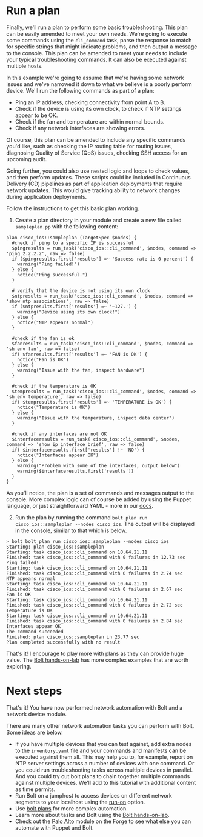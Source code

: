 # Run a plan

Finally, we'll run a plan to perform some basic troubleshooting. This plan can be easily amended to meet your own needs. We're going to execute some commands using the `cli_command` task, parse the response to match for specific strings that might indicate problems, and then output a message to the console. This plan can be amended to meet your needs to include your typical troubleshooting commands. It can also be executed against multiple hosts.

In this example we're going to assume that we're having some network issues and we've narrowed it down to what we believe is a poorly perform device. We'll run the following commands as part of a plan:
* Ping an IP address, checking connectivity from point A to B.
* Check if the device is using its own clock, to check if NTP settings appear to be OK.
* Check if the fan and temperature are within normal bounds.
* Check if any network interfaces are showing errors.

Of course, this plan can be amended to include any specific commands you'd like, such as checking the IP routing table for routing issues, diagnosing Quality of Service (QoS) issues, checking SSH access for an upcoming audit.

Going further, you could also use nested logic and loops to check values, and then perform updates. These scripts could be included in Continuous Delivery (CD) pipelines as part of application deployments that require network updates. This would give tracking ability to network changes during application deployments.

Follow the instructions to get this basic plan working.

1. Create a plan directory in your module and create a new file called `sampleplan.pp` with the following content:
```
plan cisco_ios::sampleplan (TargetSpec $nodes) {
  #check if ping to a specific IP is successful
  $pingresults = run_task('cisco_ios::cli_command', $nodes, command => 'ping 2.2.2.2', raw => false)
  if ($pingresults.first['results'] =~ 'Success rate is 0 percent') {
    warning("Ping failed!")
  } else {
    notice("Ping successful.")
  }

  # verify that the device is not using its own clock
  $ntpresults = run_task('cisco_ios::cli_command', $nodes, command => 'show ntp associations', raw => false)
  if ($ntpresults.first['results'] =~ '~127.') {
    warning("Device using its own clock!")
  } else {
    notice("NTP appears normal")
  }

  #check if the fan is ok
  $fanresults = run_task('cisco_ios::cli_command', $nodes, command => 'sh env fan', raw => false)
  if( $fanresults.first['results'] =~ 'FAN is OK') {
    notice("Fan is OK")
  } else {
    warning("Issue with the fan, inspect hardware")
  }

  #check if the temperature is OK
  $tempresults = run_task('cisco_ios::cli_command', $nodes, command => 'sh env temperature', raw => false)
  if( $tempresults.first['results'] =~ 'TEMPERATURE is OK') {
    notice("Temperature is OK")
  } else {
    warning("Issue with the temperature, inspect data center")
  }

  #check if any interfaces are not OK
  $interfaceresults = run_task('cisco_ios::cli_command', $nodes, command => 'show ip interface brief', raw => false)
  if( $interfaceresults.first['results'] !~ 'NO') {
    notice("Interfaces appear OK")
  } else {
    warning("Problem with some of the interfaces, output below")
    warning($interfaceresults.first['results'])
  }
}
```
As you'll notice, the plan is a set of commands and messages output to the console. More complex logic can of course be added by using the Puppet language, or just straightforward YAML - more in our [docs](https://puppet.com/docs/bolt/latest/writing_plans.html).

2. Run the plan by running the command `bolt plan run cisco_ios::sampleplan --nodes cisco_ios`. The output will be displayed in the console, similar to that which is below.
```
> bolt bolt plan run cisco_ios::sampleplan --nodes cisco_ios
Starting: plan cisco_ios::sampleplan
Starting: task cisco_ios::cli_command on 10.64.21.11
Finished: task cisco_ios::cli_command with 0 failures in 12.73 sec
Ping failed!
Starting: task cisco_ios::cli_command on 10.64.21.11
Finished: task cisco_ios::cli_command with 0 failures in 2.74 sec
NTP appears normal
Starting: task cisco_ios::cli_command on 10.64.21.11
Finished: task cisco_ios::cli_command with 0 failures in 2.67 sec
Fan is OK
Starting: task cisco_ios::cli_command on 10.64.21.11
Finished: task cisco_ios::cli_command with 0 failures in 2.72 sec
Temperature is OK
Starting: task cisco_ios::cli_command on 10.64.21.11
Finished: task cisco_ios::cli_command with 0 failures in 2.84 sec
Interfaces appear OK
The command succeeded
Finished: plan cisco_ios::sampleplan in 23.77 sec
Plan completed successfully with no result
```

That's it! I encourage to play more with plans as they can provide huge value. The [Bolt hands-on-lab](https://github.com/puppetlabs/tasks-hands-on-lab) has more complex examples that are worth exploring.

# Next steps

That's it! You have now performed network automation with Bolt and a network device module.

There are many other network automation tasks you can perform with Bolt. Some ideas are below.

* If you have multiple devices that you can test against, add extra nodes to the `inventory.yaml` file and your commands and manifests can be executed against them all. This may help you to, for example, report on NTP server settings across a number of devices with one command. Or you could run troubleshooting tasks across multiple devices in parallel. And you could try out bolt plans to chain together multiple commands against multiple devices. We'll add to this tutorial with additional content as time permits.
* Run Bolt on a jumphost to access devices on different network segments to your localhost using the [run-on](https://puppet.com/docs/bolt/latest/bolt_configuration_options.html#remote-transport-configuration-options) option.
* Use [bolt plans](https://puppet.com/docs/bolt/latest/writing_plans.html) for more complex automation.
* Learn more about tasks and Bolt using the [Bolt hands-on-lab](https://github.com/puppetlabs/tasks-hands-on-lab).
* Check out the [Palo Alto](https://forge.puppet.com/puppetlabs/panos/reference) module on the Forge to see what else you can automate with Puppet and Bolt.
